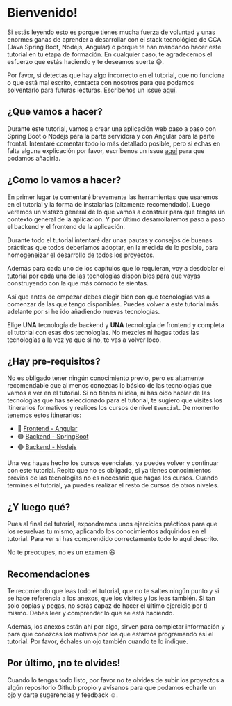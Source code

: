 # Bienvenido!

Si estás leyendo esto es porque tienes mucha fuerza de voluntad y unas enormes ganas de aprender a desarrollar con el stack tecnológico de CCA (Java Spring Boot, Nodejs, Angular) o porque te han mandando hacer este tutorial en tu etapa de formación.
En cualquier caso, te agradecemos el esfuerzo que estás haciendo y te deseamos suerte :smile:.

Por favor, si detectas que hay algo incorrecto en el tutorial, que no funciona o que está mal escrito, contacta con nosotros para que podamos solventarlo para futuras lecturas. Escríbenos un issue [aquí](https://github.com/ccsw-csd/tutorial/issues).


## ¿Que vamos a hacer?

Durante este tutorial, vamos a crear una aplicación web paso a paso con Spring Boot o Nodejs para la parte servidora y con Angular para la parte frontal. Intentaré comentar todo lo más detallado posible, pero si echas en falta alguna explicación por favor, escríbenos un issue [aquí](https://github.com/ccsw-csd/tutorial/issues) para que podamos añadirla.


## ¿Como lo vamos a hacer?

En primer lugar te comentaré brevemente las herramientas que usaremos en el tutorial y la forma de instalarlas (altamente recomendado).
Luego veremos un vistazo general de lo que vamos a construir para que tengas un contexto general de la aplicación.
Y por último desarrollaremos paso a paso el backend y el frontend de la aplicación.

Durante todo el tutorial intentaré dar unas pautas y consejos de buenas prácticas que todos deberíamos adoptar, en la medida de lo posible, para homogeneizar el desarrollo de todos los proyectos.

Además para cada uno de los capítulos que lo requieran, voy a desdoblar el tutorial por cada una de las tecnologías disponibles para que vayas construyendo con la que más cómodo te sientas. 

Así que antes de empezar debes elegir bien con que tecnologías vas a comenzar de las que tengo disponibles. Puedes volver a este tutorial más adelante por si he ido añadiendo nuevas tecnologías. 

Elige **UNA** tecnología de backend y **UNA** tecnología de frontend y completa el tutorial con esas dos tecnologías. No mezcles ni hagas todas las tecnologías a la vez ya que si no, te vas a volver loco.


## ¿Hay pre-requisitos?

No es obligado tener ningún conocimiento previo, pero es altamente recomendable que al menos conozcas lo básico de las tecnologías que vamos a ver en el tutorial. Si no tienes ni idea, ni has oido hablar de las tecnologías que has seleccionado para el tutorial, te sugiero que visites los itinerarios formativos y realices los cursos de nivel `Esencial`.
De momento tenemos estos itinerarios:

* 🔵 [Frontend - Angular](https://degreed.com/pathway/3pmxr0jg9n/pathway)
* 🟢 [Backend - SpringBoot](https://degreed.com/pathway/08gxl0e7pw/pathway)
* 🟢 [Backend - Nodejs](https://degreed.com/pathway/e9kx16qypo/pathway)

Una vez hayas hecho los cursos esenciales, ya puedes volver y continuar con este tutorial. Repito que no es obligado, si ya tienes conocimientos previos de las tecnologías no es necesario que hagas los cursos. Cuando termines el tutorial, ya puedes realizar el resto de cursos de otros niveles.


## ¿Y luego qué?

Pues al final del tutorial, expondremos unos ejercicios prácticos para que los resuelvas tu mismo, aplicando los conocimientos adquiridos en el tutorial. Para ver si has comprendido correctamente todo lo aquí descrito.

No te preocupes, no es un examen :laughing:

## Recomendaciones

Te recomiendo que leas todo el tutorial, que no te saltes ningún punto y si se hace referencia a los anexos, que los visites y los leas también. Si tan solo copias y pegas, no serás capaz de hacer el último ejercicio por ti mismo. Debes leer y comprender lo que se está haciendo.

Además, los anexos están ahí por algo, sirven para completar información y para que conozcas los motivos por los que estamos programando así el tutorial. Por favor, échales un ojo también cuando te lo indique.


## Por último, ¡no te olvides!

Cuando lo tengas todo listo, por favor no te olvides de subir los proyectos a algún repositorio Github propio y avísanos para que podamos echarle un ojo y darte sugerencias y feedback :relaxed:.
